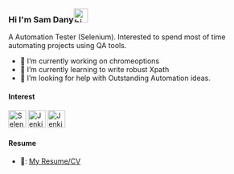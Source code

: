 ### Hi I'm Sam Dany<img src="https://user-images.githubusercontent.com/1303154/88677602-1635ba80-d120-11ea-84d8-d263ba5fc3c0.gif" width="28px" alt="hi">

A Automation Tester (Selenium). Interested to spend most of time automating projects using QA tools.


- 🔭 I’m currently working on chromeoptions
- 🌱 I’m currently learning to write robust Xpath
- 🤔 I’m looking for help with Outstanding Automation ideas.

#### Interest

<img src="https://selenium.dev/images/selenium_logo_square_green.png" width="35" alt="Selenium"/></a>
<img src="https://emojis.slackmojis.com/emojis/images/1467306670/631/jenkins_ci.png?1467306670" width="35" alt="Jenkins"/></a> 
<img src="https://emojis.slackmojis.com/emojis/images/1450733280/232/java.png?1450733280" width="35" alt="Jenkins"/></a> 

#### Resume
- 📎: [My Resume/CV](https://github.com/antonysam/antonysam/blob/master/Resume/Sam_Dany_R_Resume.pdf)








